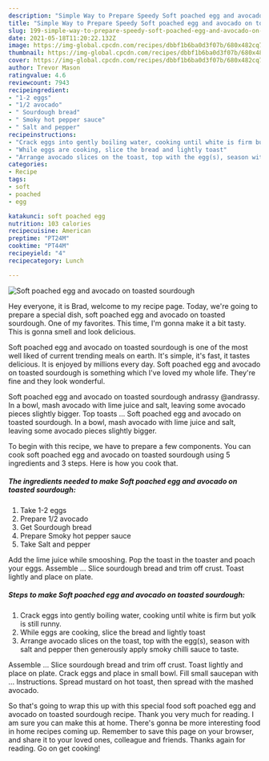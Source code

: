 ```yaml
---
description: "Simple Way to Prepare Speedy Soft poached egg and avocado on toasted sourdough"
title: "Simple Way to Prepare Speedy Soft poached egg and avocado on toasted sourdough"
slug: 199-simple-way-to-prepare-speedy-soft-poached-egg-and-avocado-on-toasted-sourdough
date: 2021-05-18T11:20:22.132Z
image: https://img-global.cpcdn.com/recipes/dbbf1b6ba0d3f07b/680x482cq70/soft-poached-egg-and-avocado-on-toasted-sourdough-recipe-main-photo.jpg
thumbnail: https://img-global.cpcdn.com/recipes/dbbf1b6ba0d3f07b/680x482cq70/soft-poached-egg-and-avocado-on-toasted-sourdough-recipe-main-photo.jpg
cover: https://img-global.cpcdn.com/recipes/dbbf1b6ba0d3f07b/680x482cq70/soft-poached-egg-and-avocado-on-toasted-sourdough-recipe-main-photo.jpg
author: Trevor Mason
ratingvalue: 4.6
reviewcount: 7943
recipeingredient:
- "1-2 eggs"
- "1/2 avocado"
- " Sourdough bread"
- " Smoky hot pepper sauce"
- " Salt and pepper"
recipeinstructions:
- "Crack eggs into gently boiling water, cooking until white is firm but yolk is still runny."
- "While eggs are cooking, slice the bread and lightly toast"
- "Arrange avocado slices on the toast, top with the egg(s), season with salt and pepper then generously apply smoky chilli sauce to taste."
categories:
- Recipe
tags:
- soft
- poached
- egg

katakunci: soft poached egg 
nutrition: 103 calories
recipecuisine: American
preptime: "PT24M"
cooktime: "PT44M"
recipeyield: "4"
recipecategory: Lunch

---
```



![Soft poached egg and avocado on toasted sourdough](https://img-global.cpcdn.com/recipes/dbbf1b6ba0d3f07b/680x482cq70/soft-poached-egg-and-avocado-on-toasted-sourdough-recipe-main-photo.jpg)

Hey everyone, it is Brad, welcome to my recipe page. Today, we're going to prepare a special dish, soft poached egg and avocado on toasted sourdough. One of my favorites. This time, I'm gonna make it a bit tasty. This is gonna smell and look delicious.

Soft poached egg and avocado on toasted sourdough is one of the most well liked of current trending meals on earth. It's simple, it's fast, it tastes delicious. It is enjoyed by millions every day. Soft poached egg and avocado on toasted sourdough is something which I've loved my whole life. They're fine and they look wonderful.

Soft poached egg and avocado on toasted sourdough andrassy @andrassy. In a bowl, mash avocado with lime juice and salt, leaving some avocado pieces slightly bigger. Top toasts … Soft poached egg and avocado on toasted sourdough. In a bowl, mash avocado with lime juice and salt, leaving some avocado pieces slightly bigger.


To begin with this recipe, we have to prepare a few components. You can cook soft poached egg and avocado on toasted sourdough using 5 ingredients and 3 steps. Here is how you cook that.

<!--inarticleads1-->

##### The ingredients needed to make Soft poached egg and avocado on toasted sourdough:

1. Take 1-2 eggs
1. Prepare 1/2 avocado
1. Get  Sourdough bread
1. Prepare  Smoky hot pepper sauce
1. Take  Salt and pepper


Add the lime juice while smooshing. Pop the toast in the toaster and poach your eggs. Assemble … Slice sourdough bread and trim off crust. Toast lightly and place on plate. 

<!--inarticleads2-->

##### Steps to make Soft poached egg and avocado on toasted sourdough:

1. Crack eggs into gently boiling water, cooking until white is firm but yolk is still runny.
1. While eggs are cooking, slice the bread and lightly toast
1. Arrange avocado slices on the toast, top with the egg(s), season with salt and pepper then generously apply smoky chilli sauce to taste.


Assemble … Slice sourdough bread and trim off crust. Toast lightly and place on plate. Crack eggs and place in small bowl. Fill small saucepan with … Instructions. Spread mustard on hot toast, then spread with the mashed avocado. 

So that's going to wrap this up with this special food soft poached egg and avocado on toasted sourdough recipe. Thank you very much for reading. I am sure you can make this at home. There's gonna be more interesting food in home recipes coming up. Remember to save this page on your browser, and share it to your loved ones, colleague and friends. Thanks again for reading. Go on get cooking!
